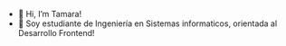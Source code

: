 - 👋 Hi, I’m Tamara!
- 👀 Soy estudiante de Ingeniería en Sistemas informaticos, orientada al Desarrollo Frontend!
